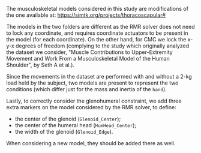 The musculoskeletal models considered in this study are modifications of the one available at: https://simtk.org/projects/thoracoscapular#

The models in the two folders are different as the RMR solver does not need to lock any coordinate, and requires coordinate actuators to be present in the model (for each coordinate).
On the other hand, for CMC we lock the x-y-x degrees of freedom (complying to the study which originally analyzed the dataset we consider, "Muscle Contributions to Upper-Extremity Movement and Work From a Musculoskeletal Model of the Human Shoulder", by Seth A et al.).

Since the movements in the dataset are performed with and without a 2-kg load held by the subject, two models are present to represent the two conditions (which differ just for the mass and inertia of the `hand`).

Lastly, to correctly consider the glenohumeral constraint, we add three extra markers on the model considered by the RMR solver, to define:
- the center of the glenoid (`Glenoid_Center`);
- the center of the humeral head (`HumHead_Center`);
- the width of the glenoid (`Glenoid_Edge`).

When considering a new model, they should be added there as well.